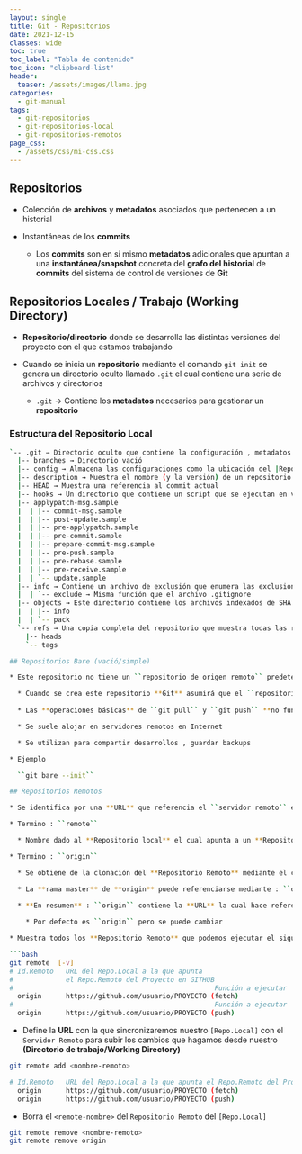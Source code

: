 ```yaml
---
layout: single
title: Git - Repositorios
date: 2021-12-15
classes: wide
toc: true
toc_label: "Tabla de contenido"
toc_icon: "clipboard-list"
header:
  teaser: /assets/images/llama.jpg
categories:
  - git-manual
tags:
  - git-repositorios
  - git-repositorios-local
  - git-repositorios-remotos
page_css: 
  - /assets/css/mi-css.css
---
```


## Repositorios

* Colección de **archivos** y **metadatos** asociados que pertenecen a un historial

* Instantáneas de los **commits**
  * Los **commits** son en si mismo **metadatos** adicionales que apuntan a una **instantánea/snapshot** concreta del **grafo del historial** de **commits** del sistema de control de versiones de **Git**

## Repositorios Locales / Trabajo (Working Directory)

* **Repositorio/directorio** donde se desarrolla las distintas versiones del proyecto con el que estamos trabajando

* Cuando se inicia un **repositorio** mediante el comando ``git init`` se genera un directorio oculto llamado ``.git`` el cual contiene una serie de archivos y directorios
  * ``.git`` → Contiene los **metadatos** necesarios para gestionar un **repositorio**

### Estructura del Repositorio Local

```bash
`-- .git → Directorio oculto que contiene la configuración , metadatos y archivos que administran el repositorio a nivel local y global 
  |-- branches → Directorio vació 
  |-- config → Almacena las configuraciones como la ubicación del |Repo.Remoto| al que este repositorio esta vinculado
  |-- description → Muestra el nombre (y la versión) de un repositorio local
  |-- HEAD → Muestra una referencia al commit actual
  |-- hooks → Un directorio que contiene un script que se ejecutan en varias etapas
  |-- applypatch-msg.sample
  |  | |-- commit-msg.sample
  |  | |-- post-update.sample
  |  | |-- pre-applypatch.sample
  |  | |-- pre-commit.sample
  |  | |-- prepare-commit-msg.sample
  |  | |-- pre-push.sample
  |  | |-- pre-rebase.sample
  |  | |-- pre-receive.sample
  |  | `-- update.sample
  |-- info → Contiene un archivo de exclusión que enumera las exclusiones (archivos que no deben ser rastreados) 
  |  | `-- exclude → Misma función que el archivo .gitignore
  |-- objects → Este directorio contiene los archivos indexados de SHA que están siendo rastreados (tracking)
  |  | |-- info
  |  | `-- pack
  `-- refs → Una copia completa del repositorio que muestra todas las referencias del propio repositorio
    |-- heads
    `-- tags

## Repositorios Bare (vació/simple)

* Este repositorio no tiene un ``repositorio de origen remoto`` predeterminado

  * Cuando se crea este repositorio **Git** asumirá que el ``repositorio bare`` servirá como ``repositorio origin`` para varios ``usuarios remotos`` por lo que no crea el ``origen remoto predeterminado``
  
  * Las **operaciones básicas** de ``git pull`` y ``git push`` **no funcionarán**, ya que ``Git`` asume que sin un **workspace/espacio de trabajo** no tendrás la intención de realizar ningún cambio en el **repositorio bare**

  * Se suele alojar en servidores remotos en Internet

  * Se utilizan para compartir desarrollos , guardar backups

* Ejemplo

  ``git bare --init``

## Repositorios Remotos

* Se identifica por una **URL** que referencia el ``servidor remoto`` en el que se encuentra el proyecto alojado ( En la mayoría de los casos **GITHUB**)

* Termino : ``remote``

  * Nombre dado al **Repositorio local** el cual apunta a un **Repositorio Remoto**

* Termino : ``origin``

  * Se obtiene de la clonación del **Repositorio Remoto** mediante el comando ``git clone``

  * La **rama master** de **origin** puede referenciarse mediante : ``origin/master``
  
  * **En resumen** : ``origin`` contiene la **URL** la cual hace referencia al ``servidor remoto`` donde esta alojado el proyecto con el que estamos trabajando

    * Por defecto es ``origin`` pero se puede cambiar

* Muestra todos los **Repositorio Remoto** que podemos ejecutar el siguiente comando

```bash
git remote  [-v]
# Id.Remoto   URL del Repo.Local a la que apunta 
#             el Repo.Remoto del Proyecto en GITHUB
#                                                  Función a ejecutar
  origin      https://github.com/usuario/PROYECTO (fetch)
#                                                  Función a ejecutar
  origin      https://github.com/usuario/PROYECTO (push)
```

* Define la **URL** con la que sincronizaremos nuestro ``[Repo.Local]`` con el ``Servidor Remoto`` para subir los cambios que hagamos desde nuestro **(Directorio de trabajo/Working Directory)**

```bash
git remote add <nombre-remoto>

# Id.Remoto   URL del Repo.Local a la que apunta el Repo.Remoto del Proyecto en GITHUB
  origin      https://github.com/usuario/PROYECTO (fetch)
  origin      https://github.com/usuario/PROYECTO (push)
```

* Borra el ``<remote-nombre>`` del ``Repositorio Remoto`` del ``[Repo.Local]``

```bash
git remote remove <nombre-remoto>
git remote remove origin
```
